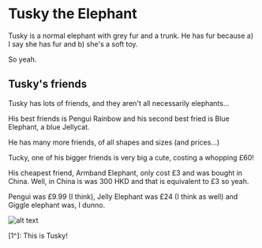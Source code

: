 # Tusky the Elephant
Tusky is a normal elephant with grey fur and a trunk. He has fur because a) I say she has fur and b) she's a soft toy.

So yeah.

## Tusky's friends
Tusky has lots of friends, and they aren't all necessarily elephants...

His best friends is Pengui Rainbow and his second best fried is Blue Elephant, a blue Jellycat.

He has many more friends, of all shapes and sizes (and prices...)

Tucky, one of his bigger friends is very big a cute, costing a whopping £60!

His cheapest friend, Armband Elephant, only cost £3 and was bought in China. Well, in China is was 300 HKD and that is equivalent to £3 so yeah.

Pengui was £9.99 (I think), Jelly Elephant was £24 (I think as well) and Giggle elephant was, I dunno.

![alt text](https://i.ebayimg.com/images/g/M4IAAOSw20VmJtLI/s-l400.jpg)

[1^]: This is Tusky!
